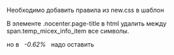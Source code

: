 Необходимо добавить правила из new.css в шаблон

В элементе .nocenter.page-title  в html  удалить между span.temp_micex_info_item все символы.

но в <span id="down">&nbsp;&nbsp;<i>-0.62%</i></span> &nbsp; надо оставить 

